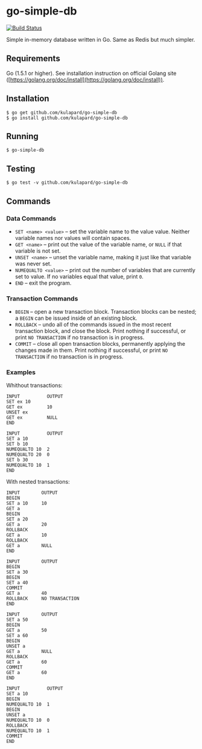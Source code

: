 # go-simple-db
[![Build Status](https://travis-ci.org/kulapard/go-simple-db.svg)](https://travis-ci.org/kulapard/go-simple-db)

Simple in-memory database written in Go. Same as Redis but much simpler.

## Requirements
Go (1.5.1 or higher). See installation instruction on official Golang site
([https://golang.org/doc/install](https://golang.org/doc/install)).


## Installation
```
$ go get github.com/kulapard/go-simple-db
$ go install github.com/kulapard/go-simple-db
```
## Running

```
$ go-simple-db
```

## Testing

```
$ go test -v github.com/kulapard/go-simple-db
```

## Commands
### Data Commands

- `SET <name> <value>` – set the variable name to the value value. Neither variable names nor values will contain spaces.
- `GET <name>` – print out the value of the variable name, or `NULL` if that variable is not set.
- `UNSET <name>` – unset the variable name, making it just like that variable was never set.
- `NUMEQUALTO <value>` – print out the number of variables that are currently set to value. If no variables equal that value, print `0`.
- `END` – exit the program.

### Transaction Commands

- `BEGIN` – open a new transaction block. Transaction blocks can be nested; a `BEGIN` can be issued inside of an existing block.
- `ROLLBACK` – undo all of the commands issued in the most recent transaction block, and close the block. Print nothing if successful, or print `NO TRANSACTION` if no transaction is in progress.
- `COMMIT` – close all open transaction blocks, permanently applying the changes made in them. Print nothing if successful, or print `NO TRANSACTION` if no transaction is in progress.

### Examples
Whithout transactions:
```
INPUT          OUTPUT
SET ex 10
GET ex         10
UNSET ex
GET ex         NULL
END
```
```
INPUT          OUTPUT
SET a 10
SET b 10
NUMEQUALTO 10  2
NUMEQUALTO 20  0
SET b 30
NUMEQUALTO 10  1
END
```

With nested transactions:
```
INPUT        OUTPUT
BEGIN
SET a 10     10 
GET a
BEGIN
SET a 20
GET a        20
ROLLBACK
GET a        10
ROLLBACK
GET a        NULL
END
```

```
INPUT        OUTPUT
BEGIN
SET a 30
BEGIN
SET a 40
COMMIT
GET a        40
ROLLBACK     NO TRANSACTION
END
```
```
INPUT        OUTPUT
SET a 50
BEGIN
GET a        50
SET a 60
BEGIN
UNSET a
GET a        NULL
ROLLBACK
GET a        60
COMMIT
GET a        60
END
```
```
INPUT          OUTPUT
SET a 10
BEGIN
NUMEQUALTO 10  1
BEGIN
UNSET a
NUMEQUALTO 10  0
ROLLBACK
NUMEQUALTO 10  1
COMMIT
END
```
